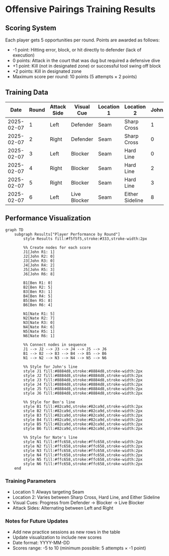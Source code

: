 # Offensive Pairings Training Results

## Scoring System
Each player gets 5 opportunities per round. Points are awarded as follows:
- -1 point: Hitting error, block, or hit directly to defender (lack of execution)
- 0 points: Attack in the court that was dug but required a defensive dive
- +1 point: Kill (not in designated zone) or successful tool swing off block
- +2 points: Kill in designated zone
- Maximum score per round: 10 points (5 attempts × 2 points)

## Training Data

| Date | Round | Attack Side | Visual Cue | Location 1 | Location 2 | John | Ben | Nate |
|------|-------|-------------|------------|------------|------------|------|-----|------|
| 2025-02-07 | 1 | Left | Defender | Seam | Sharp Cross | 1 | 0 | 5 |
| 2025-02-07 | 2 | Right | Defender | Seam | Sharp Cross | 0 | 5 | 7 |
| 2025-02-07 | 3 | Left | Blocker | Seam | Hard Line | 0 | 1 | 0 |
| 2025-02-07 | 4 | Right | Blocker | Seam | Hard Line | 2 | 5 | 6 |
| 2025-02-07 | 5 | Right | Blocker | Seam | Hard Line | 3 | 8 | 1 |
| 2025-02-07 | 6 | Left | Live Blocker | Seam | Either Sideline | 8 | 4 | 1 |

## Performance Visualization

```mermaid
graph TD
    subgraph Results["Player Performance by Round"]
        style Results fill:#f5f5f5,stroke:#333,stroke-width:2px
        
        %% Create nodes for each score
        J1[John R1: 1]
        J2[John R2: 0]
        J3[John R3: 0]
        J4[John R4: 2]
        J5[John R5: 3]
        J6[John R6: 8]
        
        B1[Ben R1: 0]
        B2[Ben R2: 5]
        B3[Ben R3: 1]
        B4[Ben R4: 5]
        B5[Ben R5: 8]
        B6[Ben R6: 4]
        
        N1[Nate R1: 5]
        N2[Nate R2: 7]
        N3[Nate R3: 0]
        N4[Nate R4: 6]
        N5[Nate R5: 1]
        N6[Nate R6: 1]
        
        %% Connect nodes in sequence
        J1 --> J2 --> J3 --> J4 --> J5 --> J6
        B1 --> B2 --> B3 --> B4 --> B5 --> B6
        N1 --> N2 --> N3 --> N4 --> N5 --> N6
        
        %% Style for John's line
        style J1 fill:#8884d8,stroke:#8884d8,stroke-width:2px
        style J2 fill:#8884d8,stroke:#8884d8,stroke-width:2px
        style J3 fill:#8884d8,stroke:#8884d8,stroke-width:2px
        style J4 fill:#8884d8,stroke:#8884d8,stroke-width:2px
        style J5 fill:#8884d8,stroke:#8884d8,stroke-width:2px
        style J6 fill:#8884d8,stroke:#8884d8,stroke-width:2px
        
        %% Style for Ben's line
        style B1 fill:#82ca9d,stroke:#82ca9d,stroke-width:2px
        style B2 fill:#82ca9d,stroke:#82ca9d,stroke-width:2px
        style B3 fill:#82ca9d,stroke:#82ca9d,stroke-width:2px
        style B4 fill:#82ca9d,stroke:#82ca9d,stroke-width:2px
        style B5 fill:#82ca9d,stroke:#82ca9d,stroke-width:2px
        style B6 fill:#82ca9d,stroke:#82ca9d,stroke-width:2px
        
        %% Style for Nate's line
        style N1 fill:#ffc658,stroke:#ffc658,stroke-width:2px
        style N2 fill:#ffc658,stroke:#ffc658,stroke-width:2px
        style N3 fill:#ffc658,stroke:#ffc658,stroke-width:2px
        style N4 fill:#ffc658,stroke:#ffc658,stroke-width:2px
        style N5 fill:#ffc658,stroke:#ffc658,stroke-width:2px
        style N6 fill:#ffc658,stroke:#ffc658,stroke-width:2px
    end
```

### Training Parameters
- Location 1: Always targeting Seam
- Location 2: Varies between Sharp Cross, Hard Line, and Either Sideline
- Visual Cues: Progress from Defender → Blocker → Live Blocker
- Attack Sides: Alternating between Left and Right

### Notes for Future Updates
- Add new practice sessions as new rows in the table
- Update visualization to include new scores
- Date format: YYYY-MM-DD
- Scores range: -5 to 10 (minimum possible: 5 attempts × -1 point)